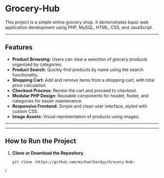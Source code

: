 # Grocery-Hub

This project is a simple online grocery shop. It demonstrates basic web application development using PHP, MySQL, HTML, CSS, and JavaScript.

---

## **Features**

- **Product Browsing:** Users can view a selection of grocery products organized by categories.
- **Product Search:** Quickly find products by name using the search functionality.
- **Shopping Cart:** Add and remove items from a shopping cart, with total price calculation.
- **Checkout Process:** Review the cart and proceed to checkout.
- **Modular PHP Design:** Reusable components for header, footer, and categories for easier maintenance.
- **Responsive Frontend:** Simple and clean user interface, styled with custom CSS.
- **Image Assets:** Visual representation of products using images.

---


---

## **How to Run the Project**

1. **Clone or Download the Repository**

   ```bash
   git clone <https://github.com/michaelhardyy/Grocery-Hub>
!

